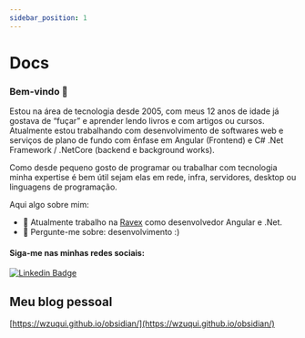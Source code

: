 ```yaml
---
sidebar_position: 1
---
```


# Docs

### Bem-vindo 👋

Estou na área de tecnologia desde 2005, com meus 12 anos de idade já gostava de “fuçar” e aprender lendo livros e com artigos ou cursos. Atualmente estou trabalhando com desenvolvimento de softwares web e serviços de plano de fundo com ênfase em Angular (Frontend) e C# .Net Framework / .NetCore (backend e background works).

Como desde pequeno gosto de programar ou trabalhar com tecnologia minha expertise é bem útil sejam elas em rede, infra, servidores, desktop ou linguagens de programação.

Aqui algo sobre mim:

- 🔭 Atualmente trabalho na [Ravex](http://ravex.com.br/) como desenvolvedor Angular e .Net.
- 💬 Pergunte-me sobre: desenvolvimento :)

#### Siga-me nas minhas redes sociais:

[![Linkedin Badge](https://img.shields.io/badge/-LinkedIn-blue?style=flat-square&logo=Linkedin&logoColor=white&link=https://www.linkedin.com/in/willian-zuqui-470830192/)](https://www.linkedin.com/in/willian-zuqui-470830192/)

## Meu blog pessoal

[https://wzuqui.github.io/obsidian/](https://wzuqui.github.io/obsidian/)
